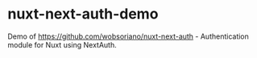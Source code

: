 # nuxt-next-auth-demo

Demo of https://github.com/wobsoriano/nuxt-next-auth - Authentication module for Nuxt using NextAuth.
